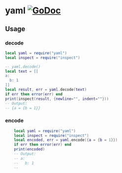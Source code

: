 # yaml [![GoDoc](https://godoc.org/github.com/vadv/gopher-lua-libs/yaml?status.svg)](https://godoc.org/github.com/vadv/gopher-lua-libs/yaml)

## Usage

### decode
```lua
local yaml = require("yaml")
local inspect = require("inspect")

-- yaml.decode()
local text = [[
a:
  b: 1
]]
local result, err = yaml.decode(text)
if err then error(err) end
print(inspect(result, {newline="", indent=""}))
-- Output:
-- {a = {b = 1}}
```

### encode
```lua
    local yaml = require("yaml")
    local inspect = require("inspect")
    local encoded, err = yaml.encode({a = {b = 1}})
    if err then error(err) end
    print(encoded)
	-- Output:
	-- a:
	--   b: 1
	--
```
